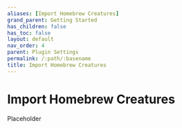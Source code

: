 ```yaml
---
aliases: [Import Homebrew Creatures]
grand_parent: Getting Started
has_children: false
has_toc: false
layout: default
nav_order: 4
parent: Plugin Settings
permalink: /:path/:basename
title: Import Homebrew Creatures
---
```


# Import Homebrew Creatures

Placeholder
